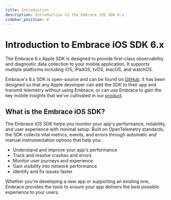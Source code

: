 ```yaml
---
title: Introduction
description: Introduction to the Embrace iOS SDK 6.x
sidebar_position: 0
---
```


# Introduction to Embrace iOS SDK 6.x

The Embrace 6.x Apple SDK is designed to provide first-class observability and diagnostic data collection to your mobile application. It supports multiple platforms including iOS, iPadOS, tvOS, macOS, and watchOS.

Embrace's 6.x SDK is open-source and can be found on [GitHub](https://github.com/embrace-io/embrace-apple-sdk/). It has been designed so that any Apple developer can add the SDK to their app and transmit telemetry without using Embrace, or can use Embrace to gain the key mobile insights that we've cultivated in our [product](/product/index.md).

## What is the Embrace iOS SDK?

The Embrace iOS SDK helps you monitor your app's performance, reliability, and user experience with minimal setup. Built on OpenTelemetry standards, the SDK collects vital metrics, events, and errors through automatic and manual instrumentation options that help you:

- Understand and improve your app's performance
- Track and resolve crashes and errors
- Monitor user journeys and experience
- Gain visibility into network performance
- Identify and fix issues faster

Whether you're developing a new app or supporting an existing one, Embrace provides the tools to ensure your app delivers the best possible experience to your users.
